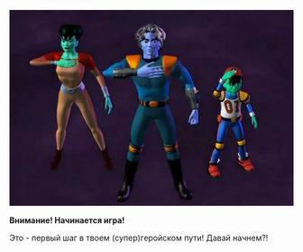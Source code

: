 ![](../static/img/reboot.jpg)

**Внимание! Начинается игра!**

Это - первый шаг в твоем (супер)геройском пути! Давай начнем?!